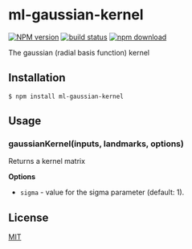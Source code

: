 # ml-gaussian-kernel

  [![NPM version][npm-image]][npm-url]
  [![build status][travis-image]][travis-url]
  [![npm download][download-image]][download-url]

The gaussian (radial basis function) kernel

## Installation

`$ npm install ml-gaussian-kernel`

## Usage

### gaussianKernel(inputs, landmarks, options)

Returns a kernel matrix

__Options__

* `sigma` - value for the sigma parameter (default: 1).

## License

  [MIT](./LICENSE)

[npm-image]: https://img.shields.io/npm/v/ml-gaussian-kernel.svg?style=flat-square
[npm-url]: https://npmjs.org/package/ml-gaussian-kernel
[travis-image]: https://img.shields.io/travis/mljs/gaussian-kernel/master.svg?style=flat-square
[travis-url]: https://travis-ci.org/mljs/gaussian-kernel
[download-image]: https://img.shields.io/npm/dm/ml-gaussian-kernel.svg?style=flat-square
[download-url]: https://npmjs.org/package/ml-gaussian-kernel
